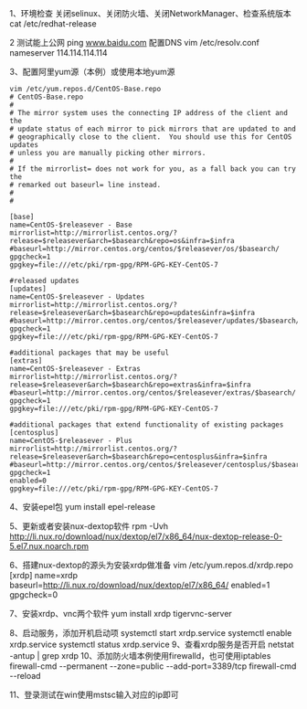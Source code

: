 1、环境检查
关闭selinux、关闭防火墙、关闭NetworkManager、检查系统版本cat /etc/redhat-release 

2
    测试能上公网
    ping www.baidu.com
    配置DNS
    vim /etc/resolv.conf
    nameserver 114.114.114.114

3、配置阿里yum源（本例）或使用本地yum源
```shell
vim /etc/yum.repos.d/CentOS-Base.repo 
# CentOS-Base.repo
#
# The mirror system uses the connecting IP address of the client and the
# update status of each mirror to pick mirrors that are updated to and
# geographically close to the client.  You should use this for CentOS updates
# unless you are manually picking other mirrors.
#
# If the mirrorlist= does not work for you, as a fall back you can try the 
# remarked out baseurl= line instead.
#
#

[base]
name=CentOS-$releasever - Base
mirrorlist=http://mirrorlist.centos.org/?release=$releasever&arch=$basearch&repo=os&infra=$infra
#baseurl=http://mirror.centos.org/centos/$releasever/os/$basearch/
gpgcheck=1
gpgkey=file:///etc/pki/rpm-gpg/RPM-GPG-KEY-CentOS-7

#released updates 
[updates]
name=CentOS-$releasever - Updates
mirrorlist=http://mirrorlist.centos.org/?release=$releasever&arch=$basearch&repo=updates&infra=$infra
#baseurl=http://mirror.centos.org/centos/$releasever/updates/$basearch/
gpgcheck=1
gpgkey=file:///etc/pki/rpm-gpg/RPM-GPG-KEY-CentOS-7

#additional packages that may be useful
[extras]
name=CentOS-$releasever - Extras
mirrorlist=http://mirrorlist.centos.org/?release=$releasever&arch=$basearch&repo=extras&infra=$infra
#baseurl=http://mirror.centos.org/centos/$releasever/extras/$basearch/
gpgcheck=1
gpgkey=file:///etc/pki/rpm-gpg/RPM-GPG-KEY-CentOS-7

#additional packages that extend functionality of existing packages
[centosplus]
name=CentOS-$releasever - Plus
mirrorlist=http://mirrorlist.centos.org/?release=$releasever&arch=$basearch&repo=centosplus&infra=$infra
#baseurl=http://mirror.centos.org/centos/$releasever/centosplus/$basearch/
gpgcheck=1
enabled=0
gpgkey=file:///etc/pki/rpm-gpg/RPM-GPG-KEY-CentOS-7

```

4、安装epel包
yum install epel-release

5、更新或者安装nux-dextop软件
rpm -Uvh http://li.nux.ro/download/nux/dextop/el7/x86_64/nux-dextop-release-0-5.el7.nux.noarch.rpm

6、搭建nux-dextop的源头为安装xrdp做准备
vim /etc/yum.repos.d/xrdp.repo
[xrdp]
name=xrdp
baseurl=http://li.nux.ro/download/nux/dextop/el7/x86_64/
enabled=1
gpgcheck=0

7、安装xrdp、vnc两个软件
yum install xrdp tigervnc-server 

8、启动服务，添加开机启动项
systemctl start xrdp.service
systemctl enable xrdp.service 
systemctl status xrdp.service 
9、查看xrdp服务是否开启
netstat -antup | grep xrdp 
10、添加防火墙本例使用firewalld，也可使用iptables
firewall-cmd --permanent --zone=public --add-port=3389/tcp
firewall-cmd --reload

11、登录测试在win使用mstsc输入对应的ip即可
